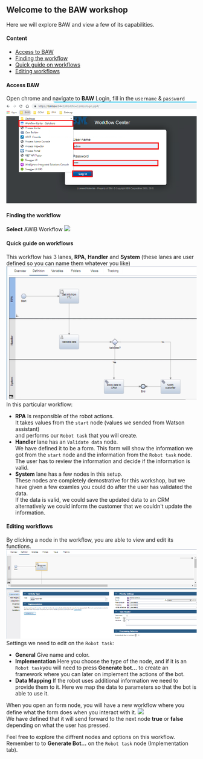 ## Welcome to the BAW workshop
Here we will explore BAW and view a few of its capabilities.
#### Content
- [Access to BAW](#access-baw)
- [Finding the workflow](#finding-the-workflow)
- [Quick guide on workflows](#quick-guide-on-workflows)
- [Editing workflows](#editing-workflows)  
#### Access BAW
Open chrome and navigate to **BAW** Login, fill in the ``username`` & ``password``
![](./images/BAW_Login.png)
#### Finding the workflow
**Select** AWiB Workflow
![](./images/BAW_Workflow.gif)
#### Quick guide on workflows
This workflow has 3 lanes, **RPA**, **Handler** and **System** (these lanes are user defined so you can name them whatever you like)  
![](./images/BAW_Design.png)  
In this particular workflow:  
- **RPA** Is responsible of the robot actions.  
It takes values from the ``start`` node (values we sended from Watson assistant)  
and performs our ``Robot task`` that you will create.  
- **Handler** lane has an ``Validate data`` node.  
We have defined it to be a form. This form will show the information we got from the ``start`` node and the information from the ``Robot task`` node.  
The user has to review the information and decide if the information is valid.
- **System** lane has a few nodes in this setup.  
These nodes are completely demostrative for this workshop, but we have given a few examles you could do after the user has validated the data.  
If the data is valid, we could save the updated data to an CRM alternatively we could inform the customer that we couldn't update the information.   
#### Editing workflows
By clicking a node in the workflow, you are able to view and edit its functions.  
![](./images/Robot_Info.png)   
Settings we need to edit on the ``Robot task``:  
- **General** Give name and color. 
- **Implementation** Here you choose the type of the node, and if it is an ``Robot task``you will need to press **Generate bot...** to create an framework where you can later on implement the actions of the bot.  
- **Data Mapping** If the robot uses additional information we need to provide them to it. Here we map the data to parameters so that the bot is able to use it.

When you open an form node, you will have a new workflow where you define what the form does when you interact with it.
![](./images/Form_Workflow.gif)  
We have defined that it will send forward to the next node __true__ or __false__ depending on what the user has pressed.  

Feel free to explore the diffrent nodes and options on this workflow. Remember to to **Generate Bot...** on the ``Robot task`` node (Implementation tab).